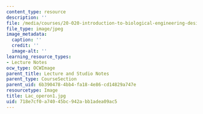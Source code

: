 ```yaml
---
content_type: resource
description: ''
file: /media/courses/20-020-introduction-to-biological-engineering-design-spring-2009/718e7cf0a74045bc942abb1adea09ac5_Lac_operon1.jpg
file_type: image/jpeg
image_metadata:
  caption: ''
  credit: ''
  image-alt: ''
learning_resource_types:
- Lecture Notes
ocw_type: OCWImage
parent_title: Lecture and Studio Notes
parent_type: CourseSection
parent_uid: 6b390478-4bb4-fa18-4e86-cd14829a747e
resourcetype: Image
title: Lac_operon1.jpg
uid: 718e7cf0-a740-45bc-942a-bb1adea09ac5
---
```


